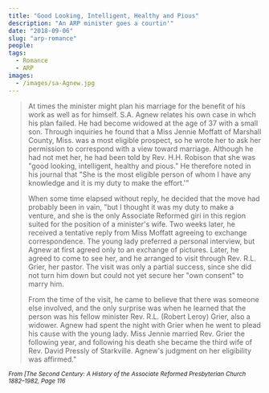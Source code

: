 ```yaml
---
title: "Good Looking, Intelligent, Healthy and Pious"
description: "An ARP minister goes a courtin'"
date: "2018-09-06"
slug: "arp-romance"
people:
tags:
  - Romance
  - ARP
images:
  - /images/sa-Agnew.jpg
---
```




> At times the minister might plan his marriage for the benefit of his work as well as for himself. S.A. Agnew relates his own case in whch his plan failed. He had become widowed at the age of 37 with a small son. Through inquiries he found that a Miss Jennie Moffatt of Marshall County, Miss. was a most eligible prospect, so he wrote her to ask her permission to correspond with a view toward marriage. Although he had not met her, he had been told by Rev. H.H. Robison that she was "good looking, intelligent, healthy and pious." He therefore noted in his journal that "She is the most eligible person of whom I have any knowledge and it is my duty to make the effort.'"
>
> When some time elapsed without reply, he decided that the move had probably been in vain, "but I thought it was my duty to make a venture, and she is the only Associate Reformed giri in this region suited for the position of a minister's wife. Two weeks later, he received a tentative reply from Miss Moffatt agreeing to exchange correspondence. The young lady preferred a personal interview, but Agnew at first agreed only to an exchange of pictures. Later, he agreed to come to see her, and he arranged to visit through Rev. R.L. Grier, her pastor. The visit was only a partial success, since she did not turn him down but could not yet secure her "own consent" to marry him. 
>
> From the time of the visit, he came to believe that there was someone else involved, and the only surprise was when he learned that the person was his fellow minister Rev. R.L. (Robert Leroy) Grier, also a widower. Agnew had spent the night with Grier when he went to plead his cause with the young lady. Miss Jennie married Rev. Grier the following year, and following his death she became the third wife of Rev. David Pressly of Starkville. Agnew's judgment on her eligibility was affirmed."

<small><em>From [The Second Century: A History of the Associate Reformed Presbyterian Church 1882–1982, Page 116</em></small>